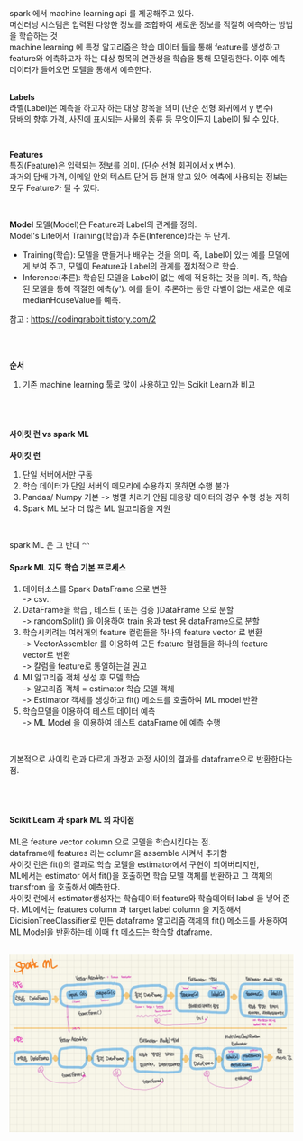 
spark 에서 machine learning api 를 제공해주고 있다.    
머신러닝 시스템은 입력된 다양한 정보를 조합하여 새로운 정보를 적절히 예측하는 방법을 학습하는 것    
machine learning 에 특정 알고리즘은 학습 데이터 들을 통해 feature를 생성하고 feature와 예측하고자 하는 대상 항목의 연관성을 학습을 통해 모델링한다. 이후 예측 데이터가 들어오면 모델을 통해서 예측한다.    
<br/>

**Labels**    
라벨(Label)은 예측을 하고자 하는 대상 항목을 의미 (단순 선형 회귀에서 y 변수)    
담배의 향후 가격, 사진에 표시되는 사물의 종류 등 무엇이든지 Label이 될 수 있다.    

<br/>

**Features**    
특징(Feature)은 입력되는 정보를 의미. (단순 선형 회귀에서 x 변수).   
과거의 담배 가격, 이메일 안의 텍스트 단어 등 현재 알고 있어 예측에 사용되는 정보는 모두 Feature가 될 수 있다.    

<br/>

**Model**
모델(Model)은 Feature과 Label의 관계를 정의.   
Model's Life에서 Training(학습)과 추론(Inference)라는 두 단계.
- Training(학습): 모델을 만들거나 배우는 것을 의미. 즉, Label이 있는 예를 모델에게 보여 주고, 모델이 Feature과 Label의 관계를 점차적으로 학습.
- Inference(추론): 학습된 모델을 Label이 없는 예에 적용하는 것을 의미. 즉, 학습된 모델을 통해 적절한 예측(y'). 예를 들어, 추론하는 동안 라벨이 없는 새로운 예로 medianHouseValue를 예측.

참고 : https://codingrabbit.tistory.com/2

<br/><br/>

**순서**   
1. 기존 machine learning 툴로 많이 사용하고 있는 Scikit Learn과 비교

<br/><br/>

#### 사이킷 런 vs spark ML
**사이킷 런**   
1. 단일 서버에서만 구동
2. 학습 데이터가 단일 서버의 메모리에 수용하지 못하면 수행 불가
3. Pandas/ Numpy 기본 -> 병렬 처리가 안됨 대용량 데이터의 경우 수행 성능 저하
4. Spark ML 보다 더 많은 ML 알고리즘을 지원    

<br/>

spark ML 은 그 반대 ^^

#### Spark ML 지도 학습 기본 프로세스 
1. 데이터소스를 Spark DataFrame 으로 변환     
-> csv..
2. DataFrame을 학습 , 테스트 ( 또는 검증 )DataFrame 으로 분할     
-> randomSplit() 을 이용하여 train 용과 test 용 dataFrame으로 분할
3. 학습시키려는 여러개의 feature 컬럼들을 하나의 feature vector 로 변환    
-> VectorAssembler 를 이용하여 모든 feature 컬럼들을 하나의 feature vector로 변환     
-> 칼럼을 feature로 통일하는걸 권고
4. ML알고리즘 객체 생성 후 모델 학습     
-> 알고리즘 객체 = estimator 학습 모델 객체    
-> Estimator 객체를 생성하고 fit() 메소드를 호출하여 ML model 반환
5. 학습모델을 이용하여 테스트 데이터 예측    
-> ML Model 을 이용하여 테스트 dataFrame 에 예측 수행

<br/>

기본적으로 사이킥 런과 다르게 과정과 과정 사이의 결과를 dataframe으로 반환한다는 점.

<br/><br/>

#### Scikit Learn 과 spark ML 의 차이점
ML은 feature vector column 으로 모델을 학습시킨다는 점.    
dataframe에 features 라는 column을 assemble 시켜서 추가함    
사이킷 런은 fit()의 결과로 학습 모델을 estimator에서 구현이 되어버리지만,     
ML에서는 estimator 에서 fit()을 호출하면 학습 모델 객체를 반환하고 그 객체의 transfrom 을 호출해서 예측한다.    
사이킷 런에서 estimator생성자는 학습데이터 feature와 학습데이터 label 을 넣어 준다.
ML에서는 features column 과 target label column 을 지정해서 DicisionTreeClassifier로 만든 dataframe 알고리즘 객체의 fit() 메소드를 사용하여 ML Model을 반환하는데 이때 fit 메소드는 학습할 dtaframe.

<br/>

<img src="https://github.com/kimhagyeong/Tech_Diary/blob/main/static/spark3_1.jpeg" width="700"/>


